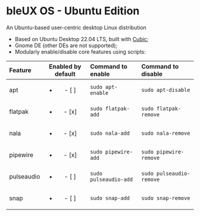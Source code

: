 # bleUX OS - Ubuntu Edition
An Ubuntu-based user-centric desktop Linux distribution

- Based on Ubuntu Desktop 22.04 LTS, built with [Cubic](https://github.com/PJ-Singh-001/Cubic);
- Gnome DE (other DEs are not supported);
- Modularly enable/disable core features using scripts:

| Feature    | Enabled by default       | Command to enable     | Command to disable       |
|:-----------|:------------------------:|:----------------------|:-------------------------|
| apt        | <ul><li>- [ ] </li></ul> | `sudo apt-enable`     | `sudo apt-disable`       |
| flatpak    | <ul><li>- [x] </li></ul> | `sudo flatpak-add`    | `sudo flatpak-remove`    |
| nala       | <ul><li>- [x] </li></ul> | `sudo nala-add`       | `sudo nala-remove`       |
| pipewire   | <ul><li>- [x] </li></ul> | `sudo pipewire-add`   | `sudo pipewire-remove`   |
| pulseaudio | <ul><li>- [ ] </li></ul> | `sudo pulseaudio-add` | `sudo pulseaudio-remove` |
| snap       | <ul><li>- [ ] </li></ul> | `sudo snap-add`       | `sudo snap-remove`       |
